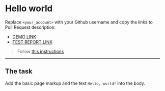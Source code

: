 # Hello world
Replace `<your_account>` with your Github username and copy the links to Pull Request description:
- [DEMO LINK](https://DimaKolesnyk.github.io/layout_hello-world/)
- [TEST REPORT LINK](https://DimaKolesnyk.github.io/layout_hello-world/report/html_report/)

> Follow [this instructions](https://mate-academy.github.io/layout_task-guideline/#how-to-solve-the-layout-tasks-on-github)
___

## The task
Add the basic page markup and the text `Hello, world!` into the body.
